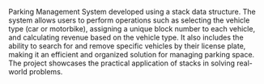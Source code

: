Parking Management System developed using a stack data structure. The system allows users to perform operations such as selecting the vehicle type (car or motorbike), assigning a unique block number to each vehicle, and calculating revenue based on the vehicle type. It also includes the ability to search for and remove specific vehicles by their license plate, making it an efficient and organized solution for managing parking space. The project showcases the practical application of stacks in solving real-world problems.
